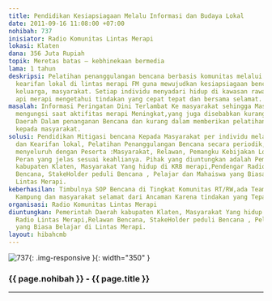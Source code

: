 ```yaml
---
title: Pendidikan Kesiapsiagaan Melalu Informasi dan Budaya Lokal
date: 2011-09-16 11:08:00 +07:00
nohibah: 737
inisiator: Radio Komunitas Lintas Merapi
lokasi: Klaten
dana: 356 Juta Rupiah
topik: Meretas batas – kebhinekaan bermedia
lama: 1 tahun
deskripsi: Pelatihan penanggulangan bencana berbasis komunitas melalui budaya dan
  kearifan lokal di lintas merapi FM guna mewujudkan kesiapsiagaan bencana di tingkat
  keluarga, masyarakat. Setiap individu menyadari hidup di kawasan rawan bencana gunung
  api merapi mengetahui tindakan yang cepat tepat dan bersama selamat.
masalah: Informasi Peringatan Dini Terlambat Ke masyarakat sehingga Masyarakat enggan
  mengungsi saat aktifitas merapi Meningkat,yang juga disebabkan kurang sigapnya Pemerintah
  Daerah Dalam penanganan Bencana dan kurang dalam memberikan pelatihan dan Penyadaran
  kepada masyarakat.
solusi: Pendidikan Mitigasi bencana Kepada Masyarakat per individu melalui Budaya
  dan Kearifan lokal, Pelatihan Penanggulangan Bencana secara periodik,dan di simulasikan
  menyeluruh dengan Peserta :Masyarakat, Relawan, Pemangku Kebijakan Lokal Pembagian
  Peran yang jelas sesuai keahlianya. Pihak yang diuntungkan adalah Pemerintah Daerah
  kabupaten Klaten, Masyarakat Yang hidup di KRB merapi,Pendengar Radio Lintas Merapi,Relawan
  Bencana, StakeHolder peduli Bencana , Pelajar dan Mahaiswa yang Biasa Belajar di
  Lintas Merapi.
keberhasilan: Timbulnya SOP Bencana di Tingkat Komunitas RT/RW,ada Team Siaga Bencana
  Kampung dan masyarakat selamat dari Ancaman Karena tindakan yang Tepat dan cepat.
organisasi: Radio Komunitas Lintas Merapi
diuntungkan: Pemerintah Daerah kabupaten Klaten, Masyarakat Yang hidup di KRB merapi,Pendengar
  Radio Lintas Merapi,Relawan Bencana, StakeHolder peduli Bencana , Pelajar dan Mahaiswa
  yang Biasa Belajar di Lintas Merapi.
layout: hibahcmb
---
```


![737](/static/img/hibahcmb/737.png){: .img-responsive }{: width="350" }

### {{ page.nohibah }} - {{ page.title }}

---
